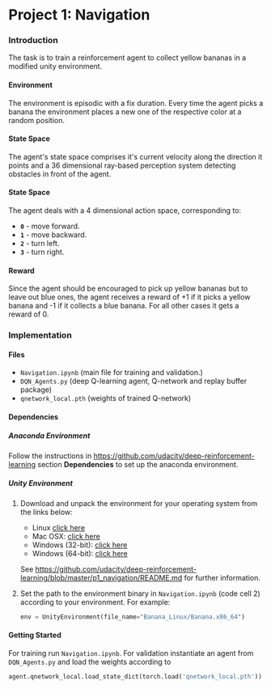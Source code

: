 # Project 1: Navigation

### Introduction
The task is to train a reinforcement agent to collect yellow bananas in a modified unity environment.

#### Environment
The environment is episodic with a fix duration. Every time the agent picks a banana the environment places a new one of the respective color at a random position. 


#### State Space
The agent's state space comprises it's current velocity along the direction it points and a 36 dimensional ray-based perception system detecting obstacles in front of the agent.

#### State Space
The agent deals with a 4 dimensional action space, corresponding to:
- **`0`** - move forward.
- **`1`** - move backward.
- **`2`** - turn left.
- **`3`** - turn right.

#### Reward
Since the agent should be encouraged to pick up yellow bananas but to leave out blue ones, the agent receives a reward of +1 if it picks a yellow banana and -1 if it collects a blue banana. For all other cases it gets a reward of 0.


### Implementation

#### Files
- `Navigation.ipynb`	(main file for training and validation.)
- `DQN_Agents.py` (deep Q-learning agent, Q-network and replay buffer package)
- `qnetwork_local.pth` (weights of trained Q-network)

#### Dependencies

##### Anaconda Environment

Follow the instructions in https://github.com/udacity/deep-reinforcement-learning section **Dependencies** to set up the anaconda environment.


##### Unity Environment

1. Download and unpack the environment for your operating system from the links below:

    - Linux [click here](https://s3-us-west-1.amazonaws.com/udacity-drlnd/P1/Banana/Banana_Linux.zip)
    - Mac OSX: [click here](https://s3-us-west-1.amazonaws.com/udacity-drlnd/P1/Banana/Banana.app.zip)
    - Windows (32-bit): [click here](https://s3-us-west-1.amazonaws.com/udacity-drlnd/P1/Banana/Banana_Windows_x86.zip)
    - Windows (64-bit): [click here](https://s3-us-west-1.amazonaws.com/udacity-drlnd/P1/Banana/Banana_Windows_x86_64.zip)

    See https://github.com/udacity/deep-reinforcement-learning/blob/master/p1_navigation/README.md for further information.

2. Set the path to the environment binary in `Navigation.ipynb` (code cell 2) according to your environment. For example:
    ```python
    env = UnityEnvironment(file_name="Banana_Linux/Banana.x86_64")
    ```

#### Getting Started
For training run `Navigation.ipynb`. For validation instantiate an agent from `DQN_Agents.py` and load the weights according to 
```python
agent.qnetwork_local.load_state_dict(torch.load('qnetwork_local.pth'))
```
